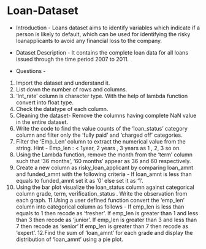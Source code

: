# Loan-Dataset

* Introduction - Loans dataset aims to identify variables which indicate if a person is likely to default, which can be used for identifying the risky loanapplicants to avoid any financial loss to the company.

* Dataset Description - It contains the complete loan data for all loans issued through the time period 2007 to 2011.

* Questions -
1. Import the dataset and understand it.
2. List down the number of rows and columns.
3. ‘Int_rate’ column is character type. With the help of lambda function
convert into float type.
4. Check the datatype of each column.
5. Cleaning the dataset- Remove the columns having complete NaN value in
the entire dataset.
6. Write the code to find the value counts of the ‘loan_status’ category
column and filter only the ‘fully paid’ and ‘charged off’ categories.
7. Filter the ‘Emp_Len’ column to extract the numerical value from the
string.
Hint - Emp_len : < 1year, 2 years , 3 years as 1 , 2, 3 so on.
8. Using the Lambda function, remove the month from the ‘term’ column
such that ‘36 months’, ‘60 months’ appear as 36 and 60 respectively.
9. Create a new column as risky_loan_applicant by comparing loan_amnt
and funded_amnt with the following criteria -
If loan_amnt is less than equals to funded_amnt set it as ‘0’ else set it as
‘1’.
10. Using the bar plot visualize the loan_status column against categorical
column grade, term, verification_status . Write the observation from
each graph.
11.Using a user defined function convert the ‘emp_len’ column into
categorical column as follows -
If emp_len is less than equals to 1 then recode as ‘fresher’.
If emp_len is greater than 1 and less than 3 then recode as ‘junior’.
If emp_len is greater than 3 and less than 7 then recode as ‘senior’
If emp_len is greater than 7 then recode as ‘expert’.
12.Find the sum of ‘loan_amnt’ for each grade and display the distribution
of ‘loan_amnt’ using a pie plot.
